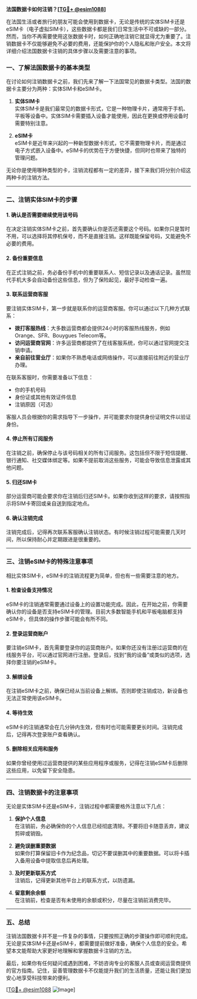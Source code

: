 **法国数据卡如何注销？[[TG💪+ @esim1088](https://t.me/s/esim1088)]**

在法国生活或者旅行的朋友可能会使用到数据卡，无论是传统的实体SIM卡还是eSIM卡（电子虚拟SIM卡），这些数据卡都是我们日常生活中不可或缺的一部分。然而，当你不再需要使用这张数据卡时，如何正确地注销它就显得尤为重要了。注销数据卡不仅能够避免不必要的费用，还能保护你的个人隐私和账户安全。本文将详细介绍法国数据卡注销的具体步骤以及需要注意的事项。

### 一、了解法国数据卡的基本类型

在讨论如何注销数据卡之前，我们先来了解一下法国常见的数据卡类型。法国的数据卡主要分为两种：实体SIM卡和eSIM卡。

1. **实体SIM卡**  
   实体SIM卡是我们最常见的数据卡形式，它是一种物理卡片，通常用于手机、平板等设备中。实体SIM卡需要插入设备才能使用，因此在更换或停用设备时需要特别注意。

2. **eSIM卡**  
   eSIM卡是近年来兴起的一种新型数据卡形式，它不需要物理卡片，而是通过电子方式嵌入设备中。eSIM卡的优势在于方便快捷，但同时也带来了独特的管理问题。

无论你是使用哪种类型的卡，注销流程都有一定的差异，接下来我们将分别介绍这两种卡的注销方法。

---

### 二、注销实体SIM卡的步骤

#### 1. 确认是否需要继续使用该号码
在决定注销实体SIM卡之前，首先要确认你是否还需要这个号码。如果你只是暂时不用，可以选择将其停机保号，而不是直接注销。这样既能保留号码，又能避免不必要的费用。

#### 2. 备份重要信息
在正式注销之前，务必备份手机中的重要联系人、短信记录以及通话记录。虽然现代手机大多会自动备份这些信息，但为了保险起见，最好手动检查一遍。

#### 3. 联系运营商客服
要注销实体SIM卡，第一步就是联系你的运营商客服。你可以通过以下几种方式联系：

- **拨打客服热线**：大多数运营商都会提供24小时的客服热线服务，例如Orange、SFR、Bouygues Telecom等。
- **访问运营商官网**：许多运营商都提供了在线客服系统，你可以通过官网提交注销申请。
- **亲自前往营业厅**：如果你不熟悉电话或网络操作，可以直接前往附近的营业厅办理。

在联系客服时，你需要准备以下信息：
- 你的手机号码
- 身份证或其他有效证件信息
- 注销原因（可选）

客服人员会根据你的需求指导下一步操作，并可能要求你提供身份证明文件以验证身份。

#### 4. 停止所有订阅服务
在注销之前，确保停止与该号码相关的所有订阅服务。这包括但不限于短信提醒、银行通知、社交媒体绑定等。如果不提前取消这些服务，可能会导致信息泄露或其他问题。

#### 5. 归还SIM卡
部分运营商可能会要求你在注销后归还SIM卡。如果你收到这样的要求，请按照指示将SIM卡寄回或亲自送到指定地点。

#### 6. 确认注销完成
注销完成后，记得再次联系客服确认注销状态。有时候注销过程可能需要几天时间，所以保持耐心并定期跟进是很重要的。

---

### 三、注销eSIM卡的特殊注意事项

相比实体SIM卡，eSIM卡的注销流程更为简单，但也有一些需要注意的地方。

#### 1. 检查设备支持情况
eSIM卡的注销通常需要通过设备上的设置功能完成。因此，在开始之前，你需要确认你的设备是否支持eSIM卡的管理。目前大多数智能手机和平板电脑都支持eSIM卡，但具体的操作步骤可能会有所不同。

#### 2. 登录运营商账户
要注销eSIM卡，首先需要登录你的运营商账户。如果你还没有注册过运营商的在线服务平台，可以通过官网进行注册。登录后，找到“我的设备”或类似的选项，选择你要注销的eSIM卡。

#### 3. 解绑设备
在注销eSIM卡之前，确保已经从当前设备上解绑。否则即使注销成功，新设备也无法正常使用该eSIM卡。

#### 4. 等待生效
eSIM卡的注销通常会在几分钟内生效，但有时也可能需要更长时间。注销完成后，记得再次登录账户查看确认。

#### 5. 删除相关应用和服务
如果你曾经使用过运营商提供的某些应用程序或服务，记得在注销eSIM卡后删除这些应用，以免留下安全隐患。

---

### 四、注销数据卡的注意事项

无论是实体SIM卡还是eSIM卡，注销过程中都需要格外注意以下几点：

1. **保护个人信息**  
   在注销前，务必确保你的个人信息已经彻底清除。不要将旧卡随意丢弃，建议剪碎或销毁。

2. **避免误删重要数据**  
   如果你打算保留旧卡作为纪念品，切记不要误删其中的重要数据。可以将卡插入备用设备中提取信息后再处理。

3. **及时更新联系方式**  
   注销后，记得更新其他平台上的联系方式，以防遗漏。

4. **留意剩余余额**  
   在注销前，检查是否有未使用的余额或积分，尽量在注销前消费完毕。

---

### 五、总结

注销法国数据卡并不是一件复杂的事情，只要按照正确的步骤操作即可顺利完成。无论是实体SIM卡还是eSIM卡，都需要提前做好准备，确保个人信息的安全。希望本文能帮助大家更好地理解和掌握数据卡注销的方法。

最后，如果你有任何疑问或遇到困难，不妨咨询专业的客服人员或查阅运营商提供的官方指南。记住，妥善管理数据卡不仅能提升我们的生活质量，还能让我们更加安心地享受科技带来的便利。

[[TG💪+ @esim1088](https://t.me/s/esim1088) ![Image](https://i.postimg.cc/4NQfJmqS/Snipaste-2025-05-13-00-14-12.png)]